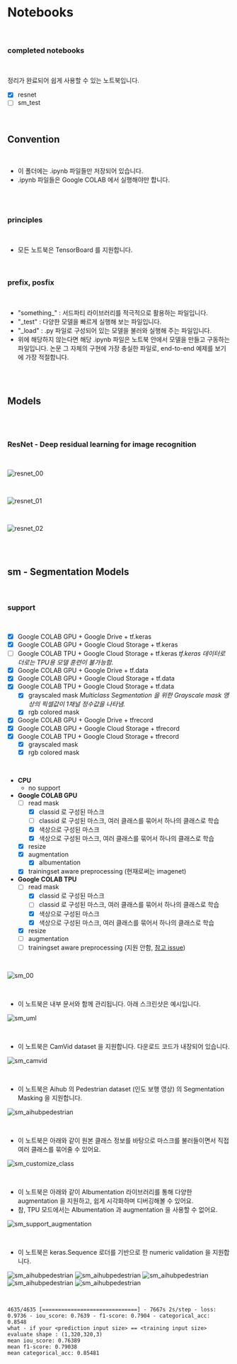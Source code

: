 # Notebooks

<br>

### completed notebooks

<br>

정리가 완료되어 쉽게 사용할 수 있는 노트북입니다.

- [x] resnet
- [ ] sm_test

<br>

## Convention

<br>

- 이 폴더에는 .ipynb 파일들만 저장되어 있습니다.
- .ipynb 파일들은 Google COLAB 에서 실행해야만 합니다.

<br><br>

### principles

<br>

- 모든 노트북은 TensorBoard 를 지원합니다.

<br>

### prefix, posfix

<br>

- "something_" : 서드파티 라이브러리를 적극적으로 활용하는 파일입니다.
- "_test" : 다양한 모델을 빠르게 실행해 보는 파일입니다.
- "_load" : .py 파일로 구성되어 있는 모델을 불러와 실행해 주는 파일입니다.
- 위에 해당하지 않는다면 해당 .ipynb 파일은 노트북 안에서 모델을 만들고 구동하는 파일입니다. 논문 그 자체의 구현에 가장 충실한 파일로, end-to-end 예제를 보기에 가장 적절합니다.

<br><br>

## Models

<br><br>

### ResNet - Deep residual learning for image recognition

<br>

![resnet_00](https://github.com/ProtossDragoon/paper_implementation_and_testing_tf2/blob/main/docs/img/resnet_00.png?raw=true)

<br>

![resnet_01](https://github.com/ProtossDragoon/paper_implementation_and_testing_tf2/blob/main/docs/img/resnet_01.png?raw=true)

<br>

![resnet_02](https://github.com/ProtossDragoon/paper_implementation_and_testing_tf2/blob/main/docs/img/resnet_02.png?raw=true)

<br><br>

## sm - Segmentation Models

<br>

### support

<br>

- [x] Google COLAB GPU + Google Drive + tf.keras
- [x] Google COLAB GPU + Google Cloud Storage + tf.keras
- [ ] Google COLAB TPU + Google Cloud Storage + tf.keras *tf.keras 데이터로더로는 TPU용 모델 훈련이 불가능함.*
- [x] Google COLAB GPU + Google Drive + tf.data
- [x] Google COLAB GPU + Google Cloud Storage + tf.data
- [x] Google COLAB TPU + Google Cloud Storage + tf.data
  - [x] grayscaled mask *Multiclass Segmentation 을 위한 Grayscale mask 영상의 픽셀값이 1채널 정수값을 나타냄.*
  - [x] rgb colored mask
- [x] Google COLAB GPU + Google Drive + tfrecord
- [x] Google COLAB GPU + Google Cloud Storage + tfrecord
- [x] Google COLAB TPU + Google Cloud Storage + tfrecord
  - [x] grayscaled mask
  - [x] rgb colored mask

<br>

- **CPU**
  - no support
- **Google COLAB GPU**
  - [ ] read mask
    - [x] classid 로 구성된 마스크
    - [ ] classid 로 구성된 마스크, 여러 클래스를 묶어서 하나의 클래스로 학습
    - [x] 색상으로 구성된 마스크
    - [x] 색상으로 구성된 마스크, 여러 클래스를 묶어서 하나의 클래스로 학습
  - [x] resize
  - [x] augmentation
    - [x] albumentation
  - [x] trainingset aware preprocessing (현재로써는 imagenet)
- **Google COLAB TPU**
  - [ ] read mask
    - [x] classid 로 구성된 마스크
    - [ ] classid 로 구성된 마스크, 여러 클래스를 묶어서 하나의 클래스로 학습
    - [x] 색상으로 구성된 마스크
    - [x] 색상으로 구성된 마스크, 여러 클래스를 묶어서 하나의 클래스로 학습
  - [x] resize
  - [ ] augmentation
  - [ ] trainingset aware preprocessing (지원 안함, [참고 issue](https://github.com/ProtossDragoon/paper_implementation_and_testing_tf2/issues/4))

<br>

![sm_00](https://github.com/ProtossDragoon/paper_implementation_and_testing_tf2/blob/main/docs/img/sm_00.png?raw=true)

<br>

- 이 노트북은 내부 문서와 함께 관리됩니다. 아래 스크린샷은 예시입니다.

![sm_uml](https://github.com/ProtossDragoon/paper_implementation_and_testing_tf2/blob/main/docs/img/sm_uml.png?raw=true)

<br>

- 이 노트북은 CamVid dataset 을 지원합니다. 다운로드 코드가 내장되어 있습니다.

![sm_camvid](https://github.com/ProtossDragoon/paper_implementation_and_testing_tf2/blob/main/docs/img/sm_camvid.png?raw=true)

<br>

- 이 노트북은 Aihub 의 Pedestrian dataset (인도 보행 영상) 의 Segmentation Masking 을 지원합니다.

![sm_aihubpedestrian](https://github.com/ProtossDragoon/paper_implementation_and_testing_tf2/blob/main/docs/img/sm_aihubpedestrian.png?raw=true)

<br>

- 이 노트북은 아래와 같이 원본 클래스 정보를 바탕으로 마스크를 불러들이면서 직접 여러 클래스를 묶어줄 수 있어요.

![sm_customize_class](https://github.com/ProtossDragoon/paper_implementation_and_testing_tf2/blob/main/docs/img/sm_customize_class.png?raw=true)

<br>

- 이 노트북은 아래와 같이 Albumentation 라이브러리를 통해 다양한 augmentation 을 지원하고, 쉽게 시각화하며 디버깅해볼 수 있어요.
- 참, TPU 모드에서는 Albumentation 과 augmentation 을 사용할 수 없어요.

![sm_support_augmentation](https://github.com/ProtossDragoon/paper_implementation_and_testing_tf2/blob/main/docs/img/sm_support_augmentation.png?raw=true)

<br>

- 이 노트북은 keras.Sequence 로더를 기반으로 한 numeric validation 을 지원합니다.

![sm_aihubpedestrian](https://github.com/ProtossDragoon/paper_implementation_and_testing_tf2/blob/main/docs/img/sm_aihubpedestrian_cherrypick.png?raw=true)
![sm_aihubpedestrian](https://github.com/ProtossDragoon/paper_implementation_and_testing_tf2/blob/main/docs/img/sm_aihubpedestrian_validation_1.png?raw=true)
![sm_aihubpedestrian](https://github.com/ProtossDragoon/paper_implementation_and_testing_tf2/blob/main/docs/img/sm_aihubpedestrian_validation_2.png?raw=true)
![sm_aihubpedestrian](https://github.com/ProtossDragoon/paper_implementation_and_testing_tf2/blob/main/docs/img/sm_aihubpedestrian_validation_3.png?raw=true)
![sm_aihubpedestrian](https://github.com/ProtossDragoon/paper_implementation_and_testing_tf2/blob/main/docs/img/sm_aihubpedestrian_validation_4.png?raw=true)

<br>

```
4635/4635 [==============================] - 7667s 2s/step - loss: 0.9736 - iou_score: 0.7639 - f1-score: 0.7904 - categorical_acc: 0.8548
what - if your <prediction input size> == <training input size>
evaluate shape : (1,320,320,3)
mean iou_score: 0.76389
mean f1-score: 0.79038
mean categorical_acc: 0.85481
```

<br>
